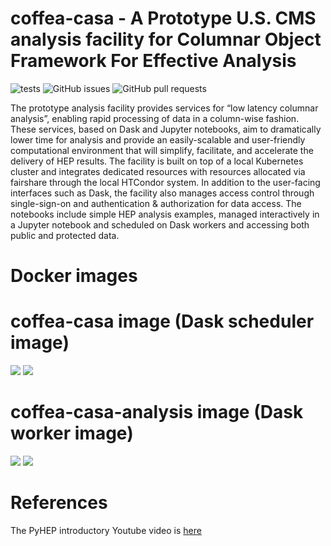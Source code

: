coffea-casa - A Prototype U.S. CMS analysis facility for Columnar Object Framework For Effective Analysis
=========================================================

![tests](https://github.com/coffeateam/dask-chtc/workflows/tests/badge.svg)
![GitHub issues](https://img.shields.io/github/issues/coffeateam/coffea-casa)
![GitHub pull requests](https://img.shields.io/github/issues-pr/coffeateam/coffea-casa)

The prototype analysis facility provides services for “low latency columnar analysis”, enabling rapid processing of data in a column-wise fashion. These services, based on Dask and Jupyter notebooks, aim to dramatically lower time for analysis and provide an easily-scalable and user-friendly computational environment that will simplify, facilitate, and accelerate the delivery of HEP results. The facility is built on top of a local Kubernetes cluster and integrates dedicated resources with resources allocated via fairshare through the local HTCondor system. In addition to the user-facing interfaces such as Dask, the facility also manages access control through single-sign-on and authentication & authorization for data access. The notebooks include simple HEP analysis examples, managed interactively in a Jupyter notebook and scheduled on Dask workers and accessing both public and protected data.

Docker images
============
# coffea-casa image (Dask scheduler image)
[![](https://images.microbadger.com/badges/image/coffeateam/coffea-casa.svg)](https://microbadger.com/images/coffeateam/coffea-casa)
[![](https://images.microbadger.com/badges/version/coffeateam/coffea-casa.svg)](https://microbadger.com/images/coffeateam/coffea-casa)

# coffea-casa-analysis image (Dask worker image)
[![](https://images.microbadger.com/badges/image/coffeateam/coffea-casa-analysis.svg)](https://microbadger.com/images/coffeateam/coffea-casa-analysis )
[![](https://images.microbadger.com/badges/version/coffeateam/coffea-casa-analysis.svg)](https://microbadger.com/images/coffeateam/coffea-casa-analysis)

References
============
The PyHEP introductory Youtube video is [here](https://www.youtube.com/watch?v=CDIFd1gDbSc)
